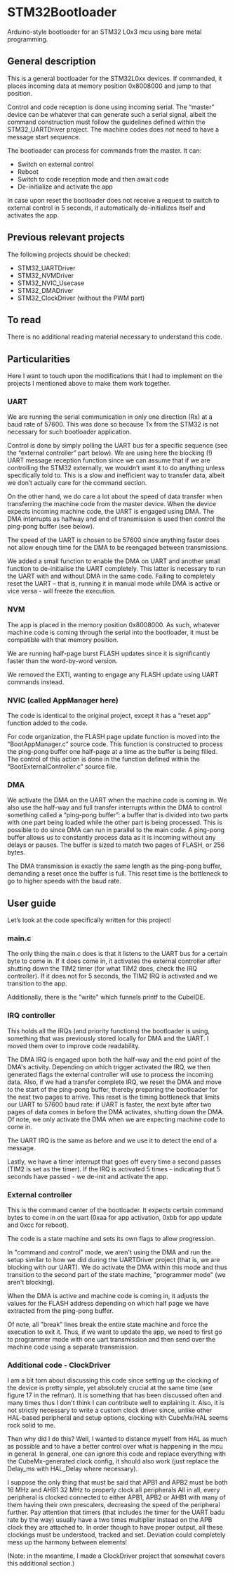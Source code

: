 # STM32Bootloader

Arduino-style bootloader for an STM32 L0x3 mcu using bare metal programming.

## General description

This is a general bootloader for the STM32L0xx devices. If commanded, it places incoming data at memory position 0x8008000 and jump to that position.

Control and code reception is done using incoming serial. The “master” device can be whatever that can generate such a serial signal, albeit the command construction must follow the guidelines defined within the STM32_UARTDriver project. The machine codes does not need to have a message start sequence.

The bootloader can process for commands from the master. It can:
-	Switch on external control
-	Reboot
-	Switch to code reception mode and then await code
-	De-initialize and activate the app 

In case upon reset the bootloader does not receive a request to switch to external control in 5 seconds, it automatically de-initializes itself and activates the app.

## Previous relevant projects
The following projects should be checked:
-	STM32_UARTDriver
-	STM32_NVMDriver
-	STM32_NVIC_Usecase
-	STM32_DMADriver
-	STM32_ClockDriver (without the PWM part)

## To read
There is no additional reading material necessary to understand this code.

## Particularities
Here I want to touch upon the modifications that I had to implement on the projects I mentioned above to make them work together.

### UART
We are running the serial communication in only one direction (Rx) at a baud rate of 57600. This was done so because Tx from the STM32 is not necessary for such bootloader application.

Control is done by simply polling the UART bus for a specific sequence (see the “external controller” part below). We are using here the blocking (!) UART message reception function since we can assume that if we are controlling the STM32 externally, we wouldn’t want it to do anything unless specifically told to. This is a slow and inefficient way to transfer data, albeit we don’t actually care for the command section.

On the other hand, we do care a lot about the speed of data transfer when transferring the machine code from the master device. When the device expects incoming machine code, the UART is engaged using DMA. The DMA interrupts as halfway and end of transmission is used then control the ping-pong buffer (see below).

The speed of the UART is chosen to be 57600 since anything faster does not allow enough time for the DMA to be reengaged between transmissions.

We added a small function to enable the DMA on UART and another small function to de-initialise the UART completely. This latter is necessary to run the UART with and without DMA in the same code. Failing to completely reset the UART – that is, running it in manual mode while DMA is active or vice versa - will freeze the execution.

### NVM
The app is placed in the memory position 0x8008000. As such, whatever machine code is coming through the serial into the bootloader, it must be compatible with that memory position.

We are running half-page burst FLASH updates since it is significantly faster than the word-by-word version.

We removed the EXTI, wanting to engage any FLASH update using UART commands instead.

### NVIC (called AppManager here)
The code is identical to the original project, except it has a “reset app” function added to the code.

For code organization, the FLASH page update function is moved into the “BootAppManager.c” source code. This function is constructed to process the ping-pong buffer one half-page at a time as the buffer is being filled. The control of this action is done in the function defined within the “BootExternalController.c” source file.


### DMA
We activate the DMA on the UART when the machine code is coming in. We also use the half-way and full transfer interrupts within the DMA to control something called a “ping-pong buffer”: a buffer that is divided into two parts with one part being loaded while the other part is being processed. This is possible to do since DMA can run in parallel to the main code. A ping-pong buffer allows us to constantly process data as it is incoming without any delays or pauses. The buffer is sized to match two pages of FLASH, or 256 bytes.

The DMA transmission is exactly the same length as the ping-pong buffer, demanding a reset once the buffer is full. This reset time is the bottleneck to go to higher speeds with the baud rate.

## User guide
Let’s look at the code specifically written for this project!

### main.c
The only thing the main.c does is that it listens to the UART bus for a certain byte to come in. If it does come in, it activates the external controller after shutting down the TIM2 timer (for what TIM2 does, check the IRQ controller). If it does not for 5 seconds, the TIM2 IRQ is activated and we transition to the app.

Additionally, there is the "write" which funnels printf to the CubeIDE.

### IRQ controller
This holds all the IRQs (and priority functions) the bootloader is using, something that was previously stored locally for DMA and the UART. I moved them over to improve code readability.

The DMA IRQ is engaged upon both the half-way and the end point of the DMA's activity. Depending on which trigger activated the IRQ, we then generated flags the external controller will use to process the incoming data. Also, if we had a transfer complete IRQ, we reset the DMA and move to the start of the ping-pong buffer, thereby preparing the bootloader for the next two pages to arrive. This reset is the timing bottleneck that limits our UART to 57600 baud rate: if UART is faster, the next byte after two pages of data comes in before the DMA activates, shutting down the DMA. Of note, we only activate the DMA when we are expecting machine code to come in.

The UART IRQ is the same as before and we use it to detect the end of a message.

Lastly, we have a timer interrupt that goes off every time a second passes (TIM2 is set as the timer). If the IRQ is activated 5 times - indicating that 5 seconds have passed - we de-init and activate the app.

### External controller
This is the command center of the bootloader. It expects certain command bytes to come in on the uart (0xaa for app activation, 0xbb for app update and 0xcc for reboot).

The code is a state machine and sets its own flags to allow progression.

In "command and control" mode, we aren't using the DMA and run the setup similar to how we did during the UARTDriver project (that is, we are blocking with our UART). We do activate the DMA within this mode and thus transition to the second part of the state machine, "programmer mode" (we aren't blocking).

When the DMA is active and machine code is coming in, it adjusts the values for the FLASH address depending on which half page we have extracted from the ping-pong buffer.

Of note, all "break" lines break the entire state machine and force the execution to exit it. Thus, if we want to update the app, we need to first go to programmer mode with one uart transmission and then send over the machine code using a separate transmission.

### Additional code - ClockDriver
I am a bit torn about discussing this code since setting up the clocking of the device is pretty simple, yet absolutely crucial at the same time (see figure 17 in the refman). It is something that has been discussed often and many times thus I don't think I can contribute well to explaining it. Also, it is not strictly necessary to write a custom clock driver since, unlike other HAL-based peripheral and setup options, clocking with CubeMx/HAL seems rock solid to me.

Then why did I do this? Well, I wanted to distance myself from HAL as much as possible and to have a better control over what is happening in the mcu in general. In general, one can ignore this code and replace everything with the CubeMx-generated clock config, it should also work (just replace the Delay_ms with HAL_Delay where necessary).

I suppose the only thing that must be said that APB1 and APB2 must be both 16 MHz and AHB1 32 MHz to properly clock all peripherals All in all, every peripheral is clocked connected to either APB1, APB2 or AHB1 with many of them having their own prescalers, decreasing the speed of the peripheral further. Pay attention that timers (that includes the timer for the UART badu rate by the way) usually have a two times multiplier instead on the APB clock they are attached to. In order though to have proper output, all these clockings must be understood, tracked and set. Deviation could completely mess up the harmony between elements!

(Note: in the meantime, I made a ClockDriver project that somewhat covers this additional section.)
